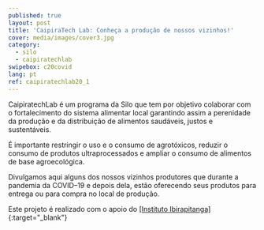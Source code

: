 ```yaml
---
published: true
layout: post
title: 'CaipiraTech Lab: Conheça a produção de nossos vizinhos!'
cover: media/images/cover3.jpg
category:
  - silo
  - caipiratechlab
swipebox: c20covid
lang: pt
ref: caipiratechlab20_1
---
```


CaipiratechLab é um programa da Silo que tem por objetivo colaborar com o fortalecimento do sistema alimentar local garantindo assim a perenidade da produção e da distribuição de alimentos saudáveis, justos e sustentáveis.

É importante restringir o uso e o consumo de agrotóxicos, reduzir o consumo de produtos ultraprocessados e ampliar o consumo de alimentos de base agroecológica. 

Divulgamos aqui alguns dos nossos vizinhos produtores que durante a pandemia da COVID–19 e depois dela, estão oferecendo seus produtos para entrega ou para compra no local de produção. 

Este projeto é realizado com o apoio do [[Instituto Ibirapitanga]](https://www.ibirapitanga.org.br/){:target="_blank"}
